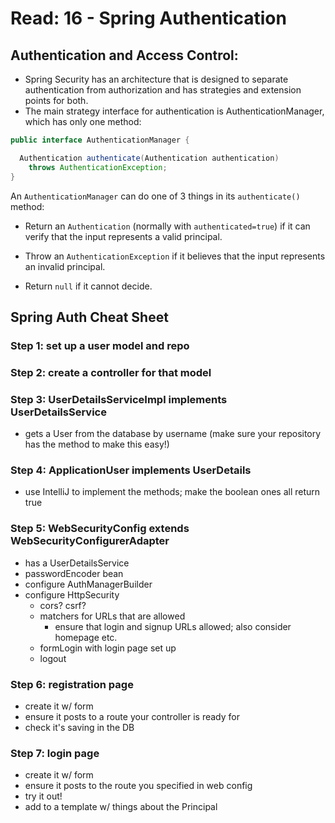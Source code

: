 # Read: 16 - Spring Authentication

## Authentication and Access Control:

- Spring Security has an architecture that is designed to separate authentication from authorization and has strategies and extension points for both.
- The main strategy interface for authentication is AuthenticationManager, which has only one method:

```java
public interface AuthenticationManager {

  Authentication authenticate(Authentication authentication)
    throws AuthenticationException;
}
```

An `AuthenticationManager` can do one of 3 things in its `authenticate()` method:

- Return an `Authentication` (normally with `authenticated=true`) if it can verify that the input represents a valid principal.

- Throw an `AuthenticationException` if it believes that the input represents an invalid principal.

- Return `null` if it cannot decide.

## Spring Auth Cheat Sheet

### Step 1: set up a user model and repo

### Step 2: create a controller for that model

### Step 3: UserDetailsServiceImpl implements UserDetailsService

* gets a User from the database by username (make sure your repository has the method to make this easy!)

### Step 4: ApplicationUser implements UserDetails

* use IntelliJ to implement the methods; make the boolean ones all return true

### Step 5: WebSecurityConfig extends WebSecurityConfigurerAdapter

- has a UserDetailsService
- passwordEncoder bean
- configure AuthManagerBuilder
- configure HttpSecurity
  - cors? csrf?
  - matchers for URLs that are allowed
    - ensure that login and signup URLs allowed; also consider homepage etc.
  - formLogin with login page set up
  - logout

### Step 6: registration page

- create it w/ form
- ensure it posts to a route your controller is ready for
- check it's saving in the DB

### Step 7: login page

- create it w/ form
- ensure it posts to the route you specified in web config
- try it out!
- add to a template w/ things about the Principal
